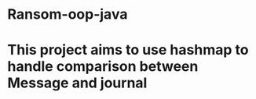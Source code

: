# Ransom-oop-java
# This project aims to use hashmap to handle comparison between Message and journal 
